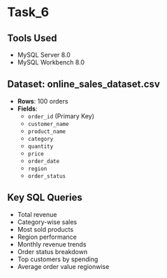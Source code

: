 
# Task_6
## Tools Used
- MySQL Server 8.0
- MySQL Workbench 8.0

## Dataset: online_sales_dataset.csv
- **Rows**: 100  orders
- **Fields**:
  - `order_id` (Primary Key)
  - `customer_name`
  - `product_name`
  - `category`
  - `quantity`
  - `price`
  - `order_date`
  - `region`
  - `order_status`

## Key SQL Queries
- Total revenue
- Category-wise sales
- Most sold products
- Region performance
- Monthly revenue trends
- Order status breakdown
- Top customers by spending
- Average order value regionwise
